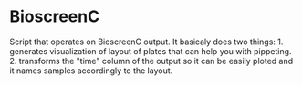 # BioscreenC
Script that operates on BioscreenC output. It basicaly does two things: 1. generates visualization of layout of plates that can help you with pippeting. 2. transforms the "time" column of the output so it can be easily ploted and it names samples accordingly to the layout.
